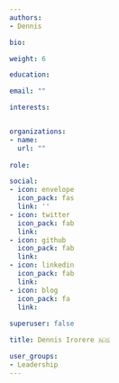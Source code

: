 ```yaml
---
authors:
- Dennis

bio: 

weight: 6

education:

email: ""

interests:


organizations:
- name: 
  url: ""
  
role: 

social:
- icon: envelope
  icon_pack: fas
  link: '' 
- icon: twitter
  icon_pack: fab
  link: 
- icon: github
  icon_pack: fab
  link: 
- icon: linkedin
  icon_pack: fab
  link: 
- icon: blog
  icon_pack: fa
  link:  
  
superuser: false

title: Dennis Irorere 🇳🇬

user_groups:
- Leadership
---
```


